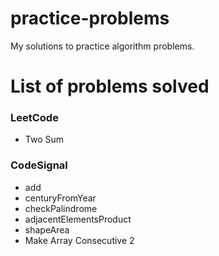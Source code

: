 # practice-problems

My solutions to practice algorithm problems.

# List of problems solved

### LeetCode
- Two Sum
### CodeSignal
- add
- centuryFromYear
- checkPalindrome
- adjacentElementsProduct
- shapeArea
- Make Array Consecutive 2
